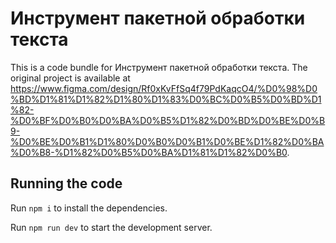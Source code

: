 
  # Инструмент пакетной обработки текста

  This is a code bundle for Инструмент пакетной обработки текста. The original project is available at https://www.figma.com/design/Rf0xKvFfSq4f79PdKaqcO4/%D0%98%D0%BD%D1%81%D1%82%D1%80%D1%83%D0%BC%D0%B5%D0%BD%D1%82-%D0%BF%D0%B0%D0%BA%D0%B5%D1%82%D0%BD%D0%BE%D0%B9-%D0%BE%D0%B1%D1%80%D0%B0%D0%B1%D0%BE%D1%82%D0%BA%D0%B8-%D1%82%D0%B5%D0%BA%D1%81%D1%82%D0%B0.

  ## Running the code

  Run `npm i` to install the dependencies.

  Run `npm run dev` to start the development server.
  